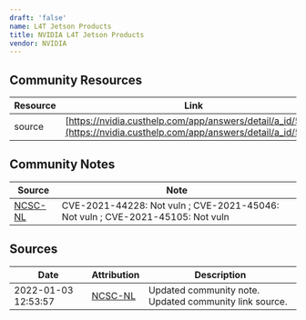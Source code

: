 ```yaml
---
draft: 'false'
name: L4T Jetson Products
title: NVIDIA L4T Jetson Products
vendor: NVIDIA
---
```



## Community Resources
| Resource | Link |
| --- | --- |
| source | [https://nvidia.custhelp.com/app/answers/detail/a_id/5294](https://nvidia.custhelp.com/app/answers/detail/a_id/5294) |

## Community Notes
| Source | Note |
| --- | --- |
| [NCSC-NL](https://github.com/NCSC-NL/log4shell/blob/main/software/README.md) | CVE-2021-44228: Not vuln ; CVE-2021-45046: Not vuln ; CVE-2021-45105: Not vuln </ul> |

## Sources
| Date | Attribution | Description |
| --- | --- | --- |
| 2022-01-03 12:53:57 | [NCSC-NL](https://github.com/NCSC-NL/log4shell/blob/main/software/README.md) | Updated community note. Updated community link source.  |
